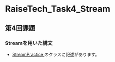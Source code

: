 # RaiseTech_Task4_Stream
## 第4回課題

### Streamを用いた構文
  
 -  [ StreamPractice ](https://github.com/capyybara/RaiseTech_Task_Stream/blob/master/src/StreamPractice.java) のクラスに記述があります。
